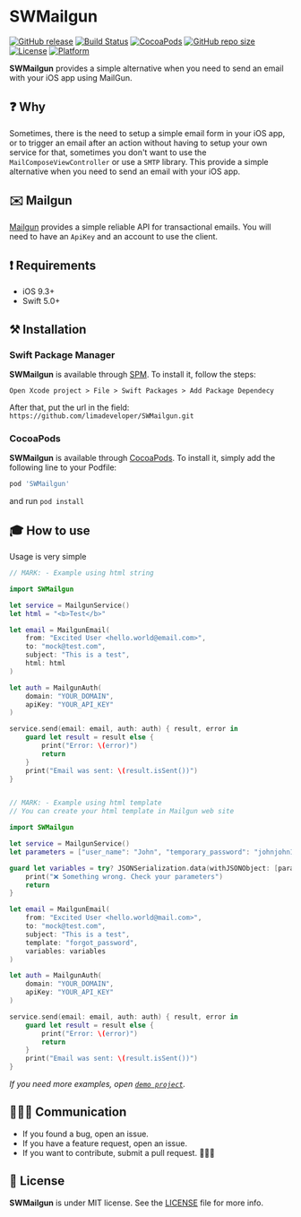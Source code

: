 # SWMailgun

[![GitHub release](https://img.shields.io/github/release/limadeveloper/SWMailgun.svg?style=flat-square)](https://github.com/limadeveloper/SWMailgun/releases)
[![Build Status](https://travis-ci.com/limadeveloper/SWMailgun.svg?branch=master)](https://travis-ci.com/limadeveloper/SWMailgun)
[![CocoaPods](https://img.shields.io/badge/Cocoa%20Pods-✓-4BC51D.svg?style=flat)](https://cocoapods.org/pods/SWMailgun)
[![GitHub repo size](https://img.shields.io/github/repo-size/limadeveloper/SWMailgun.svg)](https://github.com/limadeveloper/SWMailgun)
[![License](https://img.shields.io/github/license/limadeveloper/SWMailgun.svg)](https://raw.githubusercontent.com/limadeveloper/SWMailgun/master/LICENSE)
[![Platform](https://img.shields.io/cocoapods/p/SWMailgun.svg?style=flat)](https://developer.apple.com/ios/)

**SWMailgun** provides a simple alternative when you need to send an email with your iOS app using MailGun.

## ❓ Why

Sometimes, there is the need to setup a simple email form in your iOS app, or to trigger an email after an action without having to setup your own service for that, sometimes you don't want to use the `MailComposeViewController` or use a `SMTP` library.
This provide a simple alternative when you need to send an email with your iOS app.

## ✉️ Mailgun

[Mailgun](https://mailgun.com) provides a simple reliable API for transactional emails. You will need to have an `ApiKey` and an account to use the client.

## ❗️ Requirements

- iOS 9.3+
- Swift 5.0+

## ⚒ Installation

### Swift Package Manager

**SWMailgun** is available through [SPM](https://developer.apple.com/videos/play/wwdc2019/408/). To install
it, follow the steps:

```script
Open Xcode project > File > Swift Packages > Add Package Dependecy
```

After that, put the url in the field: `https://github.com/limadeveloper/SWMailgun.git`

### CocoaPods

**SWMailgun** is available through [CocoaPods](https://cocoapods.org/pods/SWMailgun). To install
it, simply add the following line to your Podfile:

```ruby
pod 'SWMailgun'
```

and run `pod install`

## 🎓 How to use

Usage is very simple

```Swift
// MARK: - Example using html string

import SWMailgun

let service = MailgunService()
let html = "<b>Test</b>"

let email = MailgunEmail(
    from: "Excited User <hello.world@email.com>",
    to: "mock@test.com",
    subject: "This is a test",
    html: html
)

let auth = MailgunAuth(
    domain: "YOUR_DOMAIN",
    apiKey: "YOUR_API_KEY"
)

service.send(email: email, auth: auth) { result, error in
    guard let result = result else {
        print("Error: \(error)")
        return
    }
    print("Email was sent: \(result.isSent())")
}
```

```Swift

// MARK: - Example using html template
// You can create your html template in Mailgun web site

import SWMailgun

let service = MailgunService()
let parameters = ["user_name": "John", "temporary_password": "johnjohn123"]

guard let variables = try? JSONSerialization.data(withJSONObject: [parameters], options: .prettyPrinted) else {
    print("❌ Something wrong. Check your parameters")
    return
}

let email = MailgunEmail(
    from: "Excited User <hello.world@mail.com>",
    to: "mock@test.com",
    subject: "This is a test",
    template: "forgot_password",
    variables: variables
)

let auth = MailgunAuth(
    domain: "YOUR_DOMAIN",
    apiKey: "YOUR_API_KEY"
)

service.send(email: email, auth: auth) { result, error in
    guard let result = result else {
        print("Error: \(error)")
        return
    }
    print("Email was sent: \(result.isSent())")
}
```

*If you need more examples, open [`demo project`](https://github.com/limadeveloper/SWMailgun/tree/master/Example).*

## 🙋🏻‍♂️ Communication

- If you found a bug, open an issue.
- If you have a feature request, open an issue.
- If you want to contribute, submit a pull request. 👨🏻‍💻

## 📜 License

**SWMailgun** is under MIT license. See the [LICENSE](https://raw.githubusercontent.com/limadeveloper/SWMailgun/master/LICENSE) file for more info.
